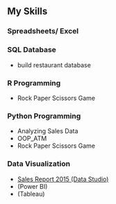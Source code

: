 ## My Skills

### Spreadsheets/ Excel
### SQL Database
  - build restaurant database
### R Programming
  - Rock Paper Scissors Game
### Python Programming
  - Analyzing Sales Data
  - OOP_ATM
  - Rock Paper Scissors Game
### Data Visualization
  - [Sales Report 2015 (Data Studio)](https://github.com/maypn/mySkills/blob/main/Dashboard/Sales_Report.pdf)
  - (Power BI)
  - (Tableau)
